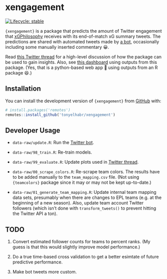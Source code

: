 
<!-- README.md is generated from README.Rmd. Please edit that file -->

# xengagement

<!-- badges: start -->

[![Lifecycle:
stable](https://img.shields.io/badge/lifecycle-stable-green.svg?style=flat-square)](https://lifecycle.r-lib.org/articles/stages.html#stable)

<!-- badges: end -->

`{xengagement}` is a package that predicts the amount of Twitter
engagement that [xGPhilosophy](https://twitter.com/xGPhilosophy)
receives with its end-of-match xG summary tweets. The predictions are
shared with automated tweets made by [a
bot](https://twitter.com/punditratio), occasionally including some
manually inserted commentary :grinning:.

Read [this Twitter
thread](https://twitter.com/TonyElHabr/status/1373277253572960258?s=20)
for a high-level discussion of how the package can be used to gain
insights. Also, see [this dashboard](https://xengagement.herokuapp.com/)
using outputs from this package. (Yes, that is a python-based web app
:snake: using outputs from an R package :laughing:.)

## Installation

You can install the development version of `{xengagement}` from
[GitHub](https://github.com/) with:

``` r
# install.packages('remotes')
remotes::install_github('tonyelhabr/xengagement')
```

## Developer Usage

-   `data-raw/update.R`: Run the [Twitter
    bot](https://twitter.com/punditratio).

-   `data-raw/98_train.R`: Re-train models.

-   `data-raw/99_evaluate.R`: Update plots used in [Twitter
    thread](https://twitter.com/TonyElHabr/status/1373277253572960258?s=20).

-   `data-raw/00_scrape_colors.R`: Re-scrape team colors. The results
    have to be added manually to the `team_mapping.csv` file. (Not using
    `{teamcolors}` package since it may or may not be kept up-to-date.)

-   `data-raw/01_generate_team_mapping.R`: Update internal team mapping
    data sets, presumably when there are changes to EPL teams (e.g. at
    the beginning of a new season). Also, update team account Twitter
    followers (which isn’t done with `transform_tweets()` to prevent
    hitting the Twitter API a ton).

## TODO

1.  Convert estimated follower counts for teams to percent ranks. (My
    guess is that this would slightly improve model performance.)

2.  Do a true time-based cross validation to get a better esimtate of
    future predictive performance.

3.  Make bot tweets more custom.
